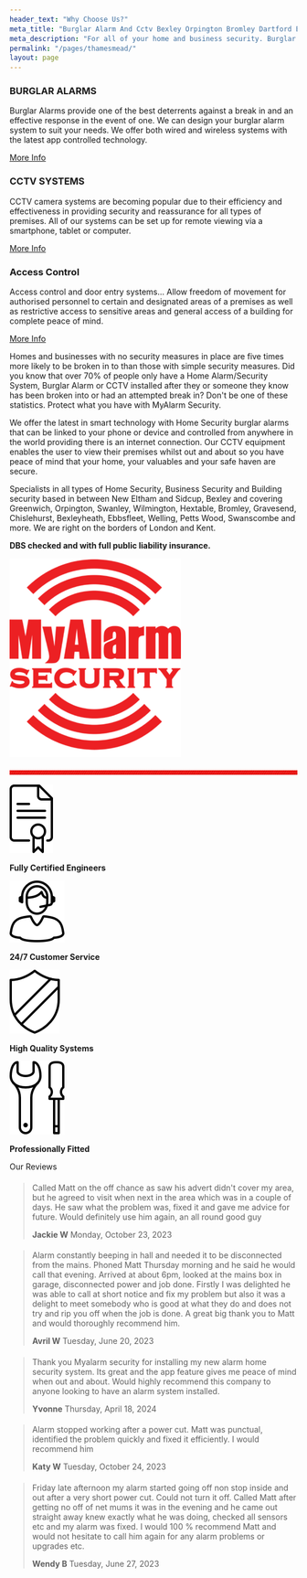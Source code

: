 ```yaml
---
header_text: "Why Choose Us?"
meta_title: "Burglar Alarm And Cctv Bexley Orpington Bromley Dartford Eltham"
meta_description: "For all of your home and business security. Burglar Alarm Servicing, Burglar Alarm Installation, Alarm Battery and CCTV.. Call 020 8302 4065 or send an email"
permalink: "/pages/thamesmead/"
layout: page
---
```


### BURGLAR ALARMS 

Burglar Alarms provide one of the best deterrents against a break in and an effective response in the event of one. We can design your burglar alarm system to suit your needs. We offer both wired and wireless systems with the latest app controlled technology.

[More Info](/categories/burglar-alarms/)

[](../categories/cctv.php.html "View More")

### CCTV SYSTEMS 

CCTV camera systems are becoming popular due to their efficiency and effectiveness in providing security and reassurance for all types of premises. All of our systems can be set up for remote viewing via a smartphone, tablet or computer.

[More Info](/categories/cctv/)

[](../categories/access-control.php.html "View More")

### Access Control 

Access control and door entry systems\... Allow freedom of movement for authorised personnel to certain and designated areas of a premises as well as restrictive access to sensitive areas and general access of a building for complete peace of mind.

[More Info](/categories/access-control/)

Homes and businesses with no security measures in place are five times more likely to be broken in to than those with simple security measures. Did you know that over 70% of people only have a Home Alarm/Security System, Burglar Alarm or CCTV installed after they or someone they know has been broken into or had an attempted break in? Don\'t be one of these statistics. Protect what you have with MyAlarm Security.

We offer the latest in smart technology with Home Security burglar alarms that can be linked to your phone or device and controlled from anywhere in the world providing there is an internet connection. Our CCTV equipment enables the user to view their premises whilst out and about so you have peace of mind that your home, your valuables and your safe haven are secure.

Specialists in all types of Home Security, Business Security and Building security based in between New Eltham and Sidcup, Bexley and covering Greenwich, Orpington, Swanley, Wilmington, Hextable, Bromley, Gravesend, Chislehurst, Bexleyheath, Ebbsfleet, Welling, Petts Wood, Swanscombe and more. We are right on the borders of London and Kent.

**DBS checked and with full public liability insurance.**

![MyAlarm Security](/images/pages/pages-thamesmead-oeflaeyeglmvvu4nxkv0.png)

![My Alarm Security](/images/pages/pages-thamesmead-rubndkmdvgoxj9berm3a.jpg)

![Fully Certified Engineers](/images/pages/pages-thamesmead-ytwmwogsrbck9axbamnu.png)

**Fully Certified Engineers**

![24/7 Customer Service](/images/pages/pages-thamesmead-iqrzhnfuuzobhjxhovcu.png)

**24/7 Customer Service**

![High Quality Systems](/images/pages/pages-thamesmead-uwb4yiykbcwepkugogci.png)

**High Quality Systems**

![Professionally Fitted](/images/pages/pages-thamesmead-ln9gryvfgmobruniuoxm.png)

**Professionally Fitted**

Our Reviews

####      

> Called Matt on the off chance as saw his advert didn\'t cover my area, but he agreed to visit when next in the area which was in a couple of days. He saw what the problem was, fixed it and gave me advice for future. Would definitely use him again, an all round good guy
>
> **Jackie W** Monday, October 23, 2023

####      

> Alarm constantly beeping in hall and needed it to be disconnected from the mains. Phoned Matt Thursday morning and he said he would call that evening. Arrived at about 6pm, looked at the mains box in garage, disconnected power and job done. Firstly I was delighted he was able to call at short notice and fix my problem but also it was a delight to meet somebody who is good at what they do and does not try and rip you off when the job is done. A great big thank you to Matt and would thoroughly recommend him.
>
> **Avril W** Tuesday, June 20, 2023

####      

> Thank you Myalarm security for installing my new alarm home security system. Its great and the app feature gives me peace of mind when out and about. Would highly recommend this company to anyone looking to have an alarm system installed.
>
> **Yvonne** Thursday, April 18, 2024

####      

> Alarm stopped working after a power cut. Matt was punctual, identified the problem quickly and fixed it efficiently. I would recommend him
>
> **Katy W** Tuesday, October 24, 2023

####      

> Friday late afternoon my alarm started going off non stop inside and out after a very short power cut. Could not turn it off. Called Matt after getting no off of net mums it was in the evening and he came out straight away knew exactly what he was doing, checked all sensors etc and my alarm was fixed. I would 100 % recommend Matt and would not hesitate to call him again for any alarm problems or upgrades etc.
>
> **Wendy B** Tuesday, June 27, 2023